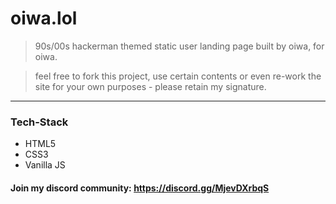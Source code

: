 # oiwa.lol
> 90s/00s hackerman themed static user landing page built by oiwa, for oiwa. </br>

> feel free to fork this project, use certain contents or even re-work the site for your own purposes - please retain my signature.

---

### Tech-Stack
- HTML5
- CSS3
- Vanilla JS

#### Join my discord community: https://discord.gg/MjevDXrbqS
